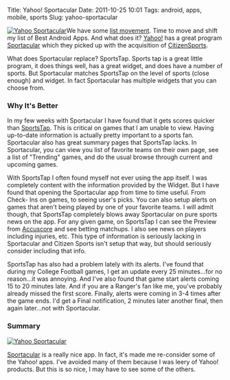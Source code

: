 Title: Yahoo! Sportacular
Date: 2011-10-25 10:01
Tags: android, apps, mobile, sports
Slug: yahoo-sportacular

[![Yahoo Sportacular](http://blog.traeblain.com/wp-content/uploads/sportacular_01-e1318627986725-500x291.png)](https://market.android.com/details?id=com.protrade.sportacular&hl=en)We have some [list movement](http://blog.traeblain.com/20110626/the-best-android-apps/). Time to move and shift my list of Best Android Apps. And what does it? [Yahoo!](http://yahoo.com/) has a great program [Sportacular](https://market.android.com/details?id=com.protrade.sportacular&hl=en) which they picked up with the acquisition of [CitizenSports](http://www.citizensports.com/). 

What does Sportacular replace? SportsTap. Sports tap is a great little program, it does things well, has a great widget, and does have a number of sports. But Sportacular matches SportsTap on the level of sports (close enough) and widget. In fact Sportacular has multiple widgets that you can choose from. 

### Why It's Better 

In my few weeks with Sportacular I have found that it gets scores quicker than [SportsTap](https://market.android.com/details?id=mobi.sportstap.android.sportstap). This is critical on games that I am unable to view. Having up-to-date information is actually pretty important to a sports fan. Sportacular also has great summary pages that SportsTap lacks. In Sportacular, you can view you list of favorite teams on their own page, see a list of "Trending" games, and do the usual browse through current and upcoming games. 

With SportsTap I often found myself not ever using the app itself. I was completely content with the information provided by the Widget. But I have found that opening the Sportacular app from time to time useful. From Check- Ins on games, to seeing user's picks. You can also setup alerts on games that aren't being played by one of your favorite teams. I will admit though, that SportsTap completely blows away Sportacular on pure sports news on the app. For any given game, on SportsTap I can see the Preview from [Accuscore](http://accuscore.com/) and see betting matchups. I also see news on players including injuries, etc. This type of information is seriously lacking in Sportacular and Citizen Sports isn't setup that way, but should seriously consider including that info. 

SportsTap has also had a problem lately with its alerts. I've found that during my College Football games, I get an update every 25 minutes...for no reason...it was annoying. And I've also found that game start alerts coming 15 to 20 minutes late. And if you are a Ranger's fan like me, you've probably already missed the first score. Finally, alerts were coming in 3-4 times after the game ends. I'd get a Final notification, 2 minutes later another final, then again later...not with Sportacular. 

### Summary 

[![Yahoo Sportacular](http://blog.traeblain.com/wp-content/uploads/yahoo-sportacular-150x150.jpg)](https://market.android.com/details?id=com.protrade.sportacular&hl=en) 

[Sportacular](https://market.android.com/details?id=com.protrade.sportacular&hl=en) is a really nice app. In fact, it's made me re-consider some of the Yahoo! apps. I've avoided many of them because I was leery of Yahoo! products. But this is so nice, I may have to see some of the others. 

<br class="clearall" />